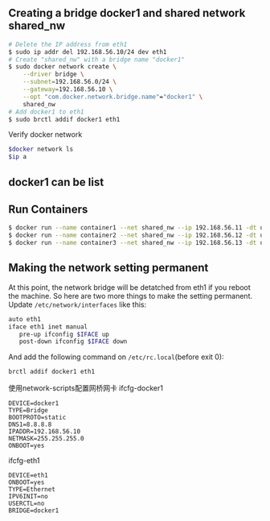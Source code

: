 ## Creating a bridge docker1 and shared network shared_nw
```BASH
# Delete the IP address from eth1
$ sudo ip addr del 192.168.56.10/24 dev eth1
# Create "shared_nw" with a bridge name "docker1"
$ sudo docker network create \
    --driver bridge \
    --subnet=192.168.56.0/24 \
    --gateway=192.168.56.10 \
    --opt "com.docker.network.bridge.name"="docker1" \
    shared_nw
# Add docker1 to eth1
$ sudo brctl addif docker1 eth1
```
Verify docker network
```BASH
$docker network ls
$ip a
```
## docker1 can be list

## Run Containers
```BASH
$ docker run --name container1 --net shared_nw --ip 192.168.56.11 -dt ubuntu
$ docker run --name container2 --net shared_nw --ip 192.168.56.12 -dt ubuntu
$ docker run --name container3 --net shared_nw --ip 192.168.56.13 -dt ubuntu
```

## Making the network setting permanent
At this point, the network bridge will be detatched from eth1 if you reboot the machine. So here are two more things to make the setting permanent.
Update ```/etc/network/interfaces``` like this:
```BASH
auto eth1
iface eth1 inet manual
   pre-up ifconfig $IFACE up
   post-down ifconfig $IFACE down
```
And add the following command on ```/etc/rc.local```(before exit 0):
```BASH
brctl addif docker1 eth1
```
使用network-scripts配置网桥网卡
ifcfg-docker1
```
DEVICE=docker1
TYPE=Bridge
BOOTPROTO=static
DNS1=8.8.8.8
IPADDR=192.168.56.10
NETMASK=255.255.255.0
ONBOOT=yes
```
ifcfg-eth1
```
DEVICE=eth1
ONBOOT=yes
TYPE=Ethernet
IPV6INIT=no
USERCTL=no
BRIDGE=docker1
```
